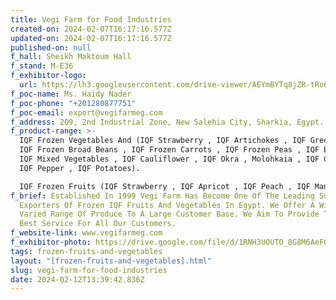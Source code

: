 ```yaml
---
title: Vegi Farm for Food Industries
created-on: 2024-02-07T16:17:16.577Z
updated-on: 2024-02-07T16:17:16.577Z
published-on: null
f_hall: Sheikh Maktoum Hall
f_stand: M-E36
f_exhibitor-logo:
  url: https://lh3.googleusercontent.com/drive-viewer/AEYmBYTq8jZR-tRo6HEp2FgyNVMw9JwhjzCLH-Ya4B-rXTq-W6b9CPV8JQXumO8uZTzQak65ox3rQL6AGzcPpvU0UBisoTOluQ=s1600
f_poc-name: Ms. Haidy Nader
f_poc-phone: "+201280877751"
f_poc-email: export@vegifarmeg.com
f_address: 209, 2nd Industrial Zone, New Salehia City, Sharkia, Egypt.
f_product-range: >-
  IQF Frozen Vegetables And (IQF Strawberry , IQF Artichokes , IQF Green Beans ,
  IQF Frozen Broad Beans , IQF Frozen Carrots , IQF Frozen Peas , IQF Broccoli ,
  IQF Mixed Vegetables , IQF Cauliflower , IQF Okra , Molohkaia , IQF Colcasia ,
  IQF Pepper , IQF Potatoes).

  IQF Frozen Fruits (IQF Strawberry , IQF Apricot , IQF Peach , IQF Mango , IQF Pomegranates Kernels , IQF Guava).
f_brief: Established In 1999 Vegi Farm Has Become One Of The Leading Suppliers &
  Exporters Of Frozen IQF Fruits And Vegetables In Egypt. We Offer A Wide And
  Varied Range Of Produce To A Large Customer Base. We Aim To Provide The Very
  Best Service For All Our Customers.
f_website-link: www.vegifarmeg.com
f_exhibitor-photo: https://drive.google.com/file/d/1RNH3UOUTO_8G8M6AeFClULGf7H46elzg/view?usp=drive_link
tags: frozen-fruits-and-vegetables
layout: "[frozen-fruits-and-vegetables].html"
slug: vegi-farm-for-food-industries
date: 2024-02-12T13:39:42.836Z
---
```

